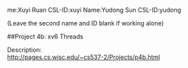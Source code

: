 me:Xuyi Ruan
CSL-ID:xuyi
Name:Yudong Sun
CSL-ID:yudong

(Leave the second name and ID blank if working alone)


##Project 4b: xv6 Threads
 
Description:  
http://pages.cs.wisc.edu/~cs537-2/Projects/p4b.html  


